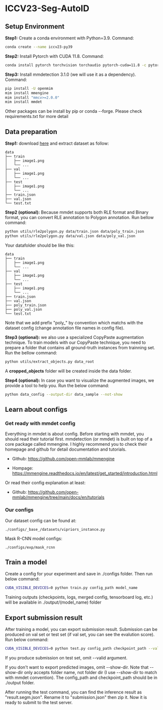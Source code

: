 # ICCV23-Seg-AutoID

## Setup Environment

**Step1:** Create a conda environment with Python=3.9. Command:

```bash
conda create --name iccv23-py39
```

**Step2:** Install Pytorch with CUDA 11.8. Command:

```bash
conda install pytorch torchvision torchaudio pytorch-cuda=11.8 -c pytorch -c nvidia
```

**Step3:** Install mmdetection 3.1.0 (we will use it as a dependency). Command:

```bash
pip install -U openmim
mim install mmengine
mim install "mmcv>=2.0.0"
mim install mmdet
```

Other packages can be install by pip or conda --forge. Please check requirements.txt for more detail

## Data preparation

**Step1:** download [here](https://drive.google.com/file/d/1wf_-XuGnrMO4-PEpxtbvGuzEzjAwsgUy/view?usp=drive_link) and extract dataset as follow:

```text
data
├── train
│   ├── image1.png
│   └── ...
├── val
│   ├── image1.png
│   └── ...
├── test
│   ├── image1.png
│   └── ...
├── train.json
├── val.json
└── test.txt
```

**Step2 (optional):** Because mmdet supports both RLE format and Binary format, you can convert RLE annotation to Polygon annotation. Run bellow command:

```bash
python utils/rle2polygon.py data/train.json data/poly_train.json
python utils/rle2polygon.py data/val.json data/poly_val.json
```

Your datafolder should be like this:

```text
data
├── train
│   ├── image1.png
│   └── ...
├── val
│   ├── image1.png
│   └── ...
├── test
│   ├── image1.png
│   └── ...
├── train.json
├── val.json
├── poly_train.json
├── poly_val.json
└── test.txt
```

Note that we add prefix "poly_" by convention which matchs with the dataset config (change annotation file names in config file).

**Step3 (optional):** we also use a specialized CopyPaste augmentation technique. To train models with our CopyPaste technique, you need to prepare a folder that contains all ground-truth instances from trainning set. Run the bellow command:

```bash
python utils/extract_objects.py data_root
```

A **cropped_objects** folder will be created inside the data folder.

**Step4 (optional):** In case you want to visualize the augmented images, we provide a tool to help you. Run the below command:

```bash
python data_config --output-dir data_sample --not-show
```

## Learn about configs

### Get ready with mmdet config

Everything in mmdet is about config. Before starting with mmdet, you should read their tutorial first. mmdetection (or mmdet) is built on top of a core package called mmengine. I highly recommend you to check their homepage and github for detail documentation and tutorials.

- Github: <https://github.com/open-mmlab/mmengine>

- Hompage: <https://mmengine.readthedocs.io/en/latest/get_started/introduction.html>

Or read their config explanation at least:

- Github: <https://github.com/open-mmlab/mmengine/tree/main/docs/en/tutorials>

### Our configs

Our dataset config can be found at:

```text
./configs/_base_/datasets/vipriors_instance.py
```

Mask R-CNN model configs:

```text
./configs/exp/mask_rcnn
```

## Train a model

Create a config for your experiment and save in ./configs folder. Then run below command:

```bash
CUDA_VISIBLE_DEVICES=0 python train.py config_path model_name
```

Training outputs (checkpoints, logs, merged config, tensorboard log, etc.) will be available in ./output/(model_name) folder

## Export submission result

After training a model, you can export submission result. Submission can be produced on val set or test set (if val set, you can see the evalution score). Run below command:

```bash
CUDA_VISIBLE_DEVICES=0 python test.py config_path checkpoint_path --valid --show-dir predicted_imgs_folder_name
```

If you produce submission on test set, omit --valid argument.

If you don't want to export predicted images, omit --show-dir. Note that --show-dir only accepts folder name, not folder dir (I use --show-dir to match with mmdet convention). The config_path and checkpoint_path should be in ./output folder.

After running the test command, you can find the inference result as "result.segm.json". Rename it to "submission.json" then zip it. Now it is ready to submit to the test server.
